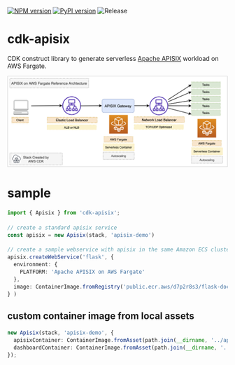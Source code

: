 [![NPM version](https://badge.fury.io/js/cdk-apisix.svg)](https://badge.fury.io/js/cdk-apisix)
[![PyPI version](https://badge.fury.io/py/cdk-apisix.svg)](https://badge.fury.io/py/cdk-apisix)
![Release](https://github.com/pahud/cdk-apisix/workflows/Release/badge.svg)


# cdk-apisix

CDK construct library to generate serverless [Apache APISIX](https://github.com/apache/apisix) workload on AWS Fargate.

![](images/apisix-fargate-cdk.png)

# sample

```ts
import { Apisix } from 'cdk-apisix';

// create a standard apisix service
const apisix = new Apisix(stack, 'apisix-demo')

// create a sample webservice with apisix in the same Amazon ECS cluster
apisix.createWebService('flask', {
  environment: {
    PLATFORM: 'Apache APISIX on AWS Fargate'
  },
  image: ContainerImage.fromRegistry('public.ecr.aws/d7p2r8s3/flask-docker-sample'),
} )
```

## custom container image from local assets

```ts
new Apisix(stack, 'apisix-demo', {
  apisixContainer: ContainerImage.fromAsset(path.join(__dirname, '../apisix_container')),
  dashboardContainer: ContainerImage.fromAsset(path.join(__dirname, '../apisix_dashboard')),
});
```
